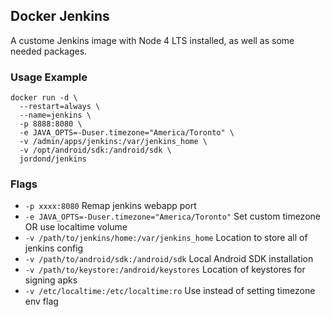 ## Docker Jenkins

A custome Jenkins image with Node 4 LTS installed, as well as some needed packages.

### Usage Example
```
docker run -d \
  --restart=always \
  --name=jenkins \
  -p 8888:8080 \
  -e JAVA_OPTS=-Duser.timezone="America/Toronto" \
  -v /admin/apps/jenkins:/var/jenkins_home \
  -v /opt/android/sdk:/android/sdk \
  jordond/jenkins

```

### Flags
- `-p xxxx:8080` Remap jenkins webapp port
- `-e JAVA_OPTS=-Duser.timezone="America/Toronto"` Set custom timezone OR use localtime volume
- `-v /path/to/jenkins/home:/var/jenkins_home` Location to store all of jenkins config
- `-v /path/to/android/sdk:/android/sdk` Local Android SDK installation
- `-v /path/to/keystore:/android/keystores` Location of keystores for signing apks
- `-v /etc/localtime:/etc/localtime:ro` Use instead of setting timezone env flag
